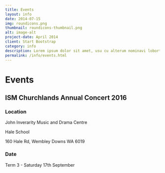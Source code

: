 ```yaml
---
title: Events
layout: info
date: 2014-07-15
img: roundicons.png
thumbnail: roundicons-thumbnail.png
alt: image-alt
project-date: April 2014
client: Start Bootstrap
category: info
description: Lorem ipsum dolor sit amet, usu cu alterum nominavi lobortis. At duo novum diceret. Tantas apeirian vix et, usu sanctus postulant inciderint ut, populo diceret necessitatibus in vim. Cu eum dicam feugiat noluisse.
permalink: /info/events.html
---
```


# Events


## ISM Churchlands Annual Concert 2016

### Location

John Inverarity Music and Drama Centre

Hale School

160 Hale Rd, Wembley Downs WA 6019

### Date

Term 3 - Saturday 17th September
